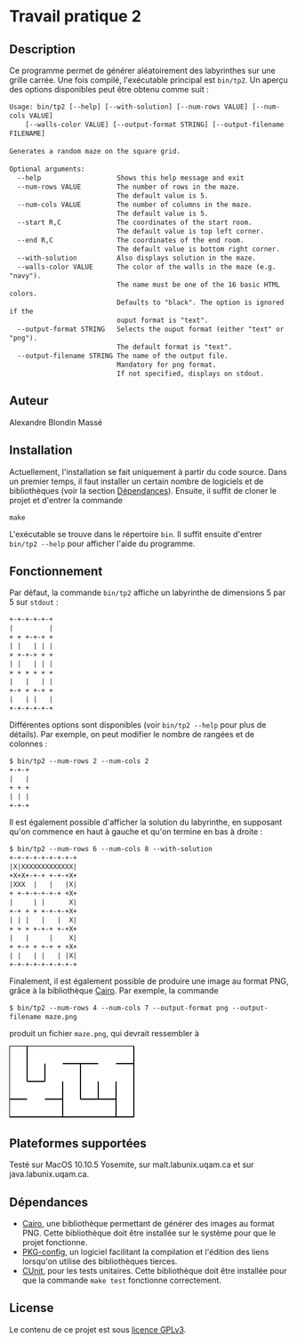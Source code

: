 # Travail pratique 2

## Description

Ce programme permet de générer aléatoirement des labyrinthes sur une grille
carrée. Une fois compilé, l'exécutable principal est ``bin/tp2``. Un aperçu des
options disponibles peut être obtenu comme suit :

~~~
Usage: bin/tp2 [--help] [--with-solution] [--num-rows VALUE] [--num-cols VALUE]
    [--walls-color VALUE] [--output-format STRING] [--output-filename FILENAME]

Generates a random maze on the square grid.

Optional arguments:
  --help                   Shows this help message and exit
  --num-rows VALUE         The number of rows in the maze.
                           The default value is 5.
  --num-cols VALUE         The number of columns in the maze.
                           The default value is 5.
  --start R,C              The coordinates of the start room.
                           The default value is top left corner.
  --end R,C                The coordinates of the end room.
                           The default value is bottom right corner.
  --with-solution          Also displays solution in the maze.
  --walls-color VALUE      The color of the walls in the maze (e.g. "navy").
                           The name must be one of the 16 basic HTML colors.
                           Defaults to "black". The option is ignored if the
                           ouput format is "text".
  --output-format STRING   Selects the ouput format (either "text" or "png").
                           The default format is "text".
  --output-filename STRING The name of the output file.
                           Mandatory for png format.
                           If not specified, displays on stdout.
~~~

## Auteur

Alexandre Blondin Massé

## Installation

Actuellement, l'installation se fait uniquement à partir du code source. Dans
un premier temps, il faut installer un certain nombre de logiciels et de
bibliothèques (voir la section [Dépendances](#dependances)). Ensuite, il suffit
de cloner le projet et d'entrer la commande

~~~
make
~~~

L'exécutable se trouve dans le répertoire `bin`. Il suffit ensuite d'entrer
`bin/tp2 --help` pour afficher l'aide du programme.

## Fonctionnement

Par défaut, la commande `bin/tp2` affiche un labyrinthe de dimensions 5 par 5
sur `stdout` :

~~~
+-+-+-+-+-+
|         |
+ + +-+-+ +
| |   | | |
+ +-+-+ + +
| |   | | |
+ + + + + +
|   |   | |
+-+ + +-+ +
|   | |   |
+-+-+-+-+-+
~~~

Différentes options sont disponibles (voir `bin/tp2 --help` pour plus de
détails). Par exemple, on peut modifier le nombre de rangées et de colonnes :

~~~
$ bin/tp2 --num-rows 2 --num-cols 2
+-+-+
|   |
+ + +
| | |
+-+-+
~~~

Il est également possible d'afficher la solution du labyrinthe, en supposant
qu'on commence en haut à gauche et qu'on termine en bas à droite :

~~~
$ bin/tp2 --num-rows 6 --num-cols 8 --with-solution
+-+-+-+-+-+-+-+-+
|X|XXXXXXXXXXXXX|
+X+X+-+-+ +-+-+X+
|XXX  |   |   |X|
+ +-+-+-+-+-+ +X+
|     | |      X|
+-+ + + +-+-+-+X+
| | |   |   |  X|
+ + + +-+-+ +-+X+
|   |     |    X|
+ +-+ + +-+ + +X+
| |   | |   | |X|
+-+-+-+-+-+-+-+-+
~~~

Finalement, il est également possible de produire une image au format PNG,
grâce à la bibliothèque [Cairo](http://cairo.org/). Par exemple, la commande

~~~
$ bin/tp2 --num-rows 4 --num-cols 7 --output-format png --output-filename maze.png
~~~

produit un fichier `maze.png`, qui devrait ressembler à

![](images/maze.png)

## Plateformes supportées

Testé sur MacOS 10.10.5 Yosemite, sur malt.labunix.uqam.ca et sur
java.labunix.uqam.ca.

## Dépendances

- [Cairo](http://cairographics.org/), une bibliothèque permettant de générer des images
  au format PNG. Cette bibliothèque doit être installée sur le système pour que
  le projet fonctionne.
- [PKG-config](https://www.freedesktop.org/wiki/Software/pkg-config/), un
  logiciel facilitant la compilation et l'édition des liens lorsqu'on utilise
  des bibliothèques tierces.
- [CUnit](http://cunit.sourceforge.net/), pour les tests unitaires. Cette
  bibliothèque doit être installée pour que la commande `make test` fonctionne
  correctement.

## License

Le contenu de ce projet est sous [licence GPLv3](https://www.gnu.org/licenses/gpl-3.0.en.html).
